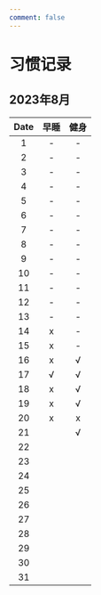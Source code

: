 ```yaml
---
comment: false
---
```


# 习惯记录
## 2023年8月
| Date | 早睡 | 健身 |
|:----:|:----:|:----:|
| 1    | -    | -    |
| 2    | -    | -    |
| 3    | -    | -    |
| 4    | -    | -    |
| 5    | -    | -    |
| 6    | -    | -    |
| 7    | -    | -    |
| 8    | -    | -    |
| 9    | -    | -    |
| 10   | -    | -    |
| 11   | -    | -    |
| 12   | -    | -    |
| 13   | -    | -    |
| 14   | x    | -    |
| 15   | x    | -    |
| 16   | x    | √   |
| 17   | √   | √   |
| 18   | x    | √   |
| 19   | x    | √   |
| 20   | x    | x    |
| 21   |      | √   |
| 22   |      |      |
| 23   |      |      |
| 24   |      |      |
| 25   |      |      |
| 26   |      |      |
| 27   |      |      |
| 28   |      |      |
| 29   |      |      |
| 30   |      |      |
| 31   |      |      |
